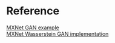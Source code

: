 # Reference

[MXNet GAN example](https://mxnet.incubator.apache.org/tutorials/unsupervised_learning/gan.html)  
[MXNet Wasserstein GAN implementation](https://github.com/vsooda/mxnet-wgan)
